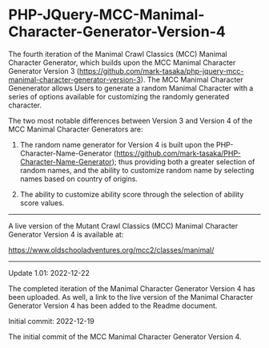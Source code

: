 # PHP-JQuery-MCC-Manimal-Character-Generator-Version-4

The fourth iteration of the Manimal Crawl Classics (MCC) Manimal Character Generator, which builds upon the MCC Manimal Character Generator Version 3 (https://github.com/mark-tasaka/php-jquery-mcc-manimal-character-generator-version-3). The MCC Manimal Character Genenerator allows Users to generate a random Manimal Character with a series of options available for customizing the randomly generated character.

The two most notable differences between Version 3 and Version 4 of the MCC Manimal Character Generators are:

1.    The random name generator for Version 4 is built upon the PHP-Character-Name-Generator (https://github.com/mark-tasaka/PHP-Character-Name-Generator); thus providing both a greater selection of random names, and the ability to customize random name by selecting names based on country of origins.

2.    The ability to customize ability score through the selection of ability score values.

---------------

A live version of the Mutant Crawl Classics (MCC) Manimal Character Generator Version 4 is available at:

https://www.oldschooladventures.org/mcc2/classes/manimal/

-----------


Update 1.01: 2022-12-22

The completed iteration of the Manimal Character Generator Version 4 has been uploaded. As well, a link to the live version of the Manimal Character Generator Version 4 has been added to the Readme document.


Initial commit: 2022-12-19

The initial commit of the MCC Manimal Character Generator Version 4.
